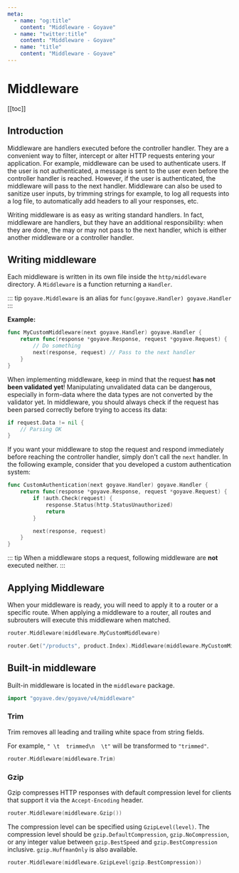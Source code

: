 ```yaml
---
meta:
  - name: "og:title"
    content: "Middleware - Goyave"
  - name: "twitter:title"
    content: "Middleware - Goyave"
  - name: "title"
    content: "Middleware - Goyave"
---
```


# Middleware

[[toc]]

## Introduction

Middleware are handlers executed before the controller handler. They are a convenient way to filter, intercept or alter HTTP requests entering your application. For example, middleware can be used to authenticate users. If the user is not authenticated, a message is sent to the user even before the controller handler is reached. However, if the user is authenticated, the middleware will pass to the next handler. Middleware can also be used to sanitize user inputs, by trimming strings for example, to log all requests into a log file, to automatically add headers to all your responses, etc.

Writing middleware is as easy as writing standard handlers. In fact, middleware are handlers, but they have an additional responsibility: when they are done, the may or may not pass to the next handler, which is either another middleware or a controller handler.

## Writing middleware

Each middleware is written in its own file inside the `http/middleware` directory. A `Middleware` is a function returning a `Handler`.

::: tip
`goyave.Middleware` is an alias for `func(goyave.Handler) goyave.Handler`
:::

**Example:**
``` go
func MyCustomMiddleware(next goyave.Handler) goyave.Handler {
	return func(response *goyave.Response, request *goyave.Request) {
        // Do something
        next(response, request) // Pass to the next handler
    }
}
```

When implementing middleware, keep in mind that the request **has not been validated yet**! Manipulating unvalidated data can be dangerous, especially in form-data where the data types are not converted by the validator yet. In middleware, you should always check if the request has been parsed correctly before trying to access its data:
``` go
if request.Data != nil {
    // Parsing OK
}
```

If you want your middleware to stop the request and respond immediately before reaching the controller handler, simply don't call the `next` handler. In the following example, consider that you developed a custom authentication system:
``` go
func CustomAuthentication(next goyave.Handler) goyave.Handler {
	return func(response *goyave.Response, request *goyave.Request) {
        if !auth.Check(request) {
            response.Status(http.StatusUnauthorized)
            return
        }

        next(response, request)
    }
}
```

::: tip
When a middleware stops a request, following middleware are **not** executed neither.
:::

## Applying Middleware

When your middleware is ready, you will need to apply it to a router or a specific route. When applying a middleware to a router, all routes and subrouters will execute this middleware when matched.

```go
router.Middleware(middleware.MyCustomMiddleware)

router.Get("/products", product.Index).Middleware(middleware.MyCustomMiddleware)
```

## Built-in middleware

Built-in middleware is located in the `middleware` package.
``` go
import "goyave.dev/goyave/v4/middleware"
```

### Trim

<p><Badge text="Since v2.0.0"/></p>

Trim removes all leading and trailing white space from string fields.

For example, `" \t  trimmed\n  \t"` will be transformed to `"trimmed"`.

```go
router.Middleware(middleware.Trim)
```

### Gzip

<p><Badge text="Since v2.7.0"/></p>

Gzip compresses HTTP responses with default compression level for clients that support it via the `Accept-Encoding` header.

```go
router.Middleware(middleware.Gzip())
```

The compression level can be specified using `GzipLevel(level)`. The compression level should be `gzip.DefaultCompression`, `gzip.NoCompression`, or any integer value between `gzip.BestSpeed` and `gzip.BestCompression` inclusive. `gzip.HuffmanOnly` is also available.

``` go
router.Middleware(middleware.GzipLevel(gzip.BestCompression))
```
